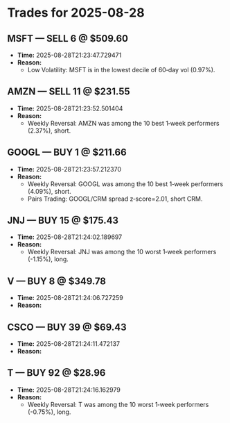 # Trades for 2025-08-28

## MSFT — SELL 6 @ $509.60
- **Time:** 2025-08-28T21:23:47.729471
- **Reason:**
  - Low Volatility: MSFT is in the lowest decile of 60‑day vol (0.97%).

## AMZN — SELL 11 @ $231.55
- **Time:** 2025-08-28T21:23:52.501404
- **Reason:**
  - Weekly Reversal: AMZN was among the 10 best 1‑week performers (2.37%), short.

## GOOGL — BUY 1 @ $211.66
- **Time:** 2025-08-28T21:23:57.212370
- **Reason:**
  - Weekly Reversal: GOOGL was among the 10 best 1‑week performers (4.09%), short.
  - Pairs Trading: GOOGL/CRM spread z‑score=2.01, short CRM.

## JNJ — BUY 15 @ $175.43
- **Time:** 2025-08-28T21:24:02.189697
- **Reason:**
  - Weekly Reversal: JNJ was among the 10 worst 1‑week performers (-1.15%), long.

## V — BUY 8 @ $349.78
- **Time:** 2025-08-28T21:24:06.727259
- **Reason:**

## CSCO — BUY 39 @ $69.43
- **Time:** 2025-08-28T21:24:11.472137
- **Reason:**

## T — BUY 92 @ $28.96
- **Time:** 2025-08-28T21:24:16.162979
- **Reason:**
  - Weekly Reversal: T was among the 10 worst 1‑week performers (-0.75%), long.

